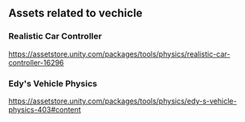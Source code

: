 ## Assets related to vechicle




### Realistic Car Controller
https://assetstore.unity.com/packages/tools/physics/realistic-car-controller-16296


### Edy's Vehicle Physics
https://assetstore.unity.com/packages/tools/physics/edy-s-vehicle-physics-403#content
